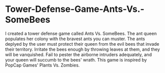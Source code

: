 # Tower-Defense-Game-Ants-Vs.-SomeBees

I created a tower defense game called Ants Vs. SomeBees. 
The ant queen populates her colony with the bravest ants you can muster. 
The ants deplyed by the user must protect their queen from the evil bees that invade their territory. 
Irritate the bees enough by throwing leaves at them, and they will be vanquished. 
Fail to pester the airborne intruders adequately, and your queen will succumb to the bees' wrath. 
This game is inspired by PopCap Games' Plants Vs. Zombies.

